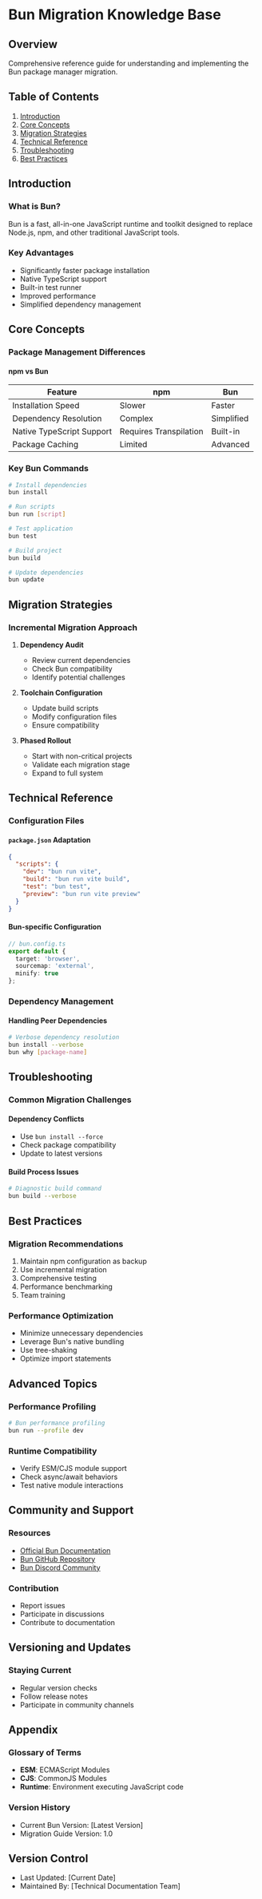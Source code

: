 # Bun Migration Knowledge Base

## Overview
Comprehensive reference guide for understanding and implementing the Bun package manager migration.

## Table of Contents
1. [Introduction](#introduction)
2. [Core Concepts](#core-concepts)
3. [Migration Strategies](#migration-strategies)
4. [Technical Reference](#technical-reference)
5. [Troubleshooting](#troubleshooting)
6. [Best Practices](#best-practices)

## Introduction

### What is Bun?
Bun is a fast, all-in-one JavaScript runtime and toolkit designed to replace Node.js, npm, and other traditional JavaScript tools.

### Key Advantages
- Significantly faster package installation
- Native TypeScript support
- Built-in test runner
- Improved performance
- Simplified dependency management

## Core Concepts

### Package Management Differences

#### npm vs Bun
| Feature | npm | Bun | 
|---------|-----|-----|
| Installation Speed | Slower | Faster |
| Dependency Resolution | Complex | Simplified |
| Native TypeScript Support | Requires Transpilation | Built-in |
| Package Caching | Limited | Advanced |

### Key Bun Commands

```bash
# Install dependencies
bun install

# Run scripts
bun run [script]

# Test application
bun test

# Build project
bun build

# Update dependencies
bun update
```

## Migration Strategies

### Incremental Migration Approach
1. **Dependency Audit**
   - Review current dependencies
   - Check Bun compatibility
   - Identify potential challenges

2. **Toolchain Configuration**
   - Update build scripts
   - Modify configuration files
   - Ensure compatibility

3. **Phased Rollout**
   - Start with non-critical projects
   - Validate each migration stage
   - Expand to full system

## Technical Reference

### Configuration Files

#### `package.json` Adaptation
```json
{
  "scripts": {
    "dev": "bun run vite",
    "build": "bun run vite build",
    "test": "bun test",
    "preview": "bun run vite preview"
  }
}
```

#### Bun-specific Configuration
```typescript
// bun.config.ts
export default {
  target: 'browser',
  sourcemap: 'external',
  minify: true
};
```

### Dependency Management

#### Handling Peer Dependencies
```bash
# Verbose dependency resolution
bun install --verbose
bun why [package-name]
```

## Troubleshooting

### Common Migration Challenges

#### Dependency Conflicts
- Use `bun install --force`
- Check package compatibility
- Update to latest versions

#### Build Process Issues
```bash
# Diagnostic build command
bun build --verbose
```

## Best Practices

### Migration Recommendations
1. Maintain npm configuration as backup
2. Use incremental migration
3. Comprehensive testing
4. Performance benchmarking
5. Team training

### Performance Optimization
- Minimize unnecessary dependencies
- Leverage Bun's native bundling
- Use tree-shaking
- Optimize import statements

## Advanced Topics

### Performance Profiling
```bash
# Bun performance profiling
bun run --profile dev
```

### Runtime Compatibility
- Verify ESM/CJS module support
- Check async/await behaviors
- Test native module interactions

## Community and Support

### Resources
- [Official Bun Documentation](https://bun.sh/docs)
- [Bun GitHub Repository](https://github.com/oven-sh/bun)
- [Bun Discord Community](https://bun.sh/discord)

### Contribution
- Report issues
- Participate in discussions
- Contribute to documentation

## Versioning and Updates

### Staying Current
- Regular version checks
- Follow release notes
- Participate in community channels

## Appendix

### Glossary of Terms
- **ESM**: ECMAScript Modules
- **CJS**: CommonJS Modules
- **Runtime**: Environment executing JavaScript code

### Version History
- Current Bun Version: [Latest Version]
- Migration Guide Version: 1.0

## Version Control
- Last Updated: [Current Date]
- Maintained By: [Technical Documentation Team]